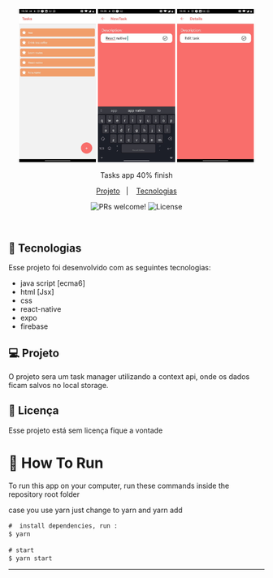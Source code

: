 <p align="center">
  <img alt="task-manager" width=30% src="./home1.jpeg" >
  <img alt="task-manager"  width=30% src="./home2.jpeg">
  <img alt="task-manager"  width=30% src="./home3.jpeg">
</p>
<!-- <p>Link para visitar o site : 
<a href="https://taskmangerdany.netlify.app/" />Demo</a>
</p> -->
<p align='center'> Tasks app 40% finish<p/>
<p align="center">
  <a href="#-projeto">Projeto</a>&nbsp;&nbsp;&nbsp;|&nbsp;&nbsp;&nbsp;
   <a href="#-Tecnologias">Tecnologias</a>
<p align="center">
 <img src="https://img.shields.io/static/v1?label=PRs&message=welcome&color=49AA26&labelColor=000000" alt="PRs welcome!" />
  <img alt="License" src="https://img.shields.io/static/v1?label=license&message=No-licence&color=49AA26&labelColor=000000">
</p>
<br>

## 🚀 Tecnologias
Esse projeto foi desenvolvido com as seguintes tecnologias:
- java script [ecma6]
- html [Jsx]
- css 
- react-native
- expo
- firebase
## 💻 Projeto

O projeto sera um task manager utilizando a context api, onde os dados ficam salvos no local storage.

## :memo: Licença

Esse projeto está sem licença fique a vontade

# :wrench: How To Run
To run this app on your computer, run these commands inside the repository root folder

case you use yarn just change to yarn and yarn add

```shell
#  install dependencies, run :
$ yarn

# start 
$ yarn start

```



---

